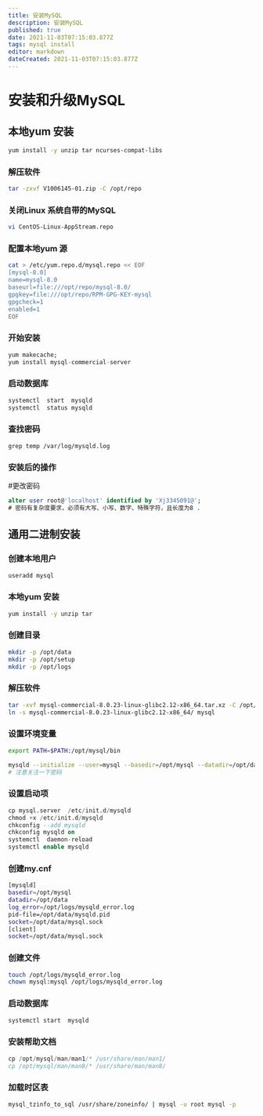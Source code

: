 ```yaml
---
title: 安装MySQL
description: 安装MySQL
published: true
date: 2021-11-03T07:15:03.877Z
tags: mysql install
editor: markdown
dateCreated: 2021-11-03T07:15:03.877Z
---
```



# 安装和升级MySQL
## 本地yum 安装
```bash
yum install -y unzip tar ncurses-compat-libs
```
### 解压软件
```bash
tar -zxvf V1006145-01.zip -C /opt/repo
```

### 关闭Linux 系统自带的MySQL
```bash
vi CentOS-Linux-AppStream.repo
```

### 配置本地yum 源

```bash
cat > /etc/yum.repo.d/mysql.repo << EOF
[mysql-8.0]
name=mysql-8.0
baseurl=file:///opt/repo/mysql-8.0/
gpgkey=file:///opt/repo/RPM-GPG-KEY-mysql
gpgcheck=1
enabled=1
EOF
```
### 开始安装

```sql
yum makecache;
yum install mysql-commercial-server
```
###  启动数据库
```bash
systemctl  start  mysqld
systemctl  status mysqld
```
### 查找密码
```
grep temp /var/log/mysqld.log 
```
### 安装后的操作
#更改密码
```sql
alter user root@'localhost' identified by 'Xj3345091@';
# 密码有复杂度要求，必须有大写、小写、数字、特殊字符，且长度为8 .
```
## 通用二进制安装
### 创建本地用户
```sql
useradd mysql
```
### 本地yum 安装
```bash
yum install -y unzip tar
```
### 创建目录
```bash
mkdir -p /opt/data
mkdir -p /opt/setup
mkdir -p /opt/logs
```
### 解压软件
```bash
tar -xvf mysql-commercial-8.0.23-linux-glibc2.12-x86_64.tar.xz -C /opt/ 
ln -s mysql-commercial-8.0.23-linux-glibc2.12-x86_64/ mysql
```
### 设置环境变量

```bash
export PATH=$PATH:/opt/mysql/bin
```
```bash
mysqld --initialize --user=mysql --basedir=/opt/mysql --datadir=/opt/data
# 注意关注一下密码
```

### 设置启动项
```sql
cp mysql.server  /etc/init.d/mysqld
chmod +x /etc/init.d/mysqld
chkconfig --add mysqld
chkconfig mysqld on
systemctl  daemon-reload 
systemctl enable mysqld
```
### 创建my.cnf
```bash
[mysqld]
basedir=/opt/mysql
datadir=/opt/data
log_error=/opt/logs/mysqld_error.log
pid-file=/opt/data/mysqld.pid
socket=/opt/data/mysql.sock
[client]
socket=/opt/data/mysql.sock
```
###  创建文件
```bash
touch /opt/logs/mysqld_error.log
chown mysql:mysql /opt/logs/mysqld_error.log
```
###  启动数据库
```bash
systemctl start  mysqld
```
### 安装帮助文档
```sql
cp /opt/mysql/man/man1/* /usr/share/man/man1/
cp /opt/mysql/man/man8/* /usr/share/man/man8/
```
### 加载时区表

```bash
mysql_tzinfo_to_sql /usr/share/zoneinfo/ | mysql -u root mysql -p
```

